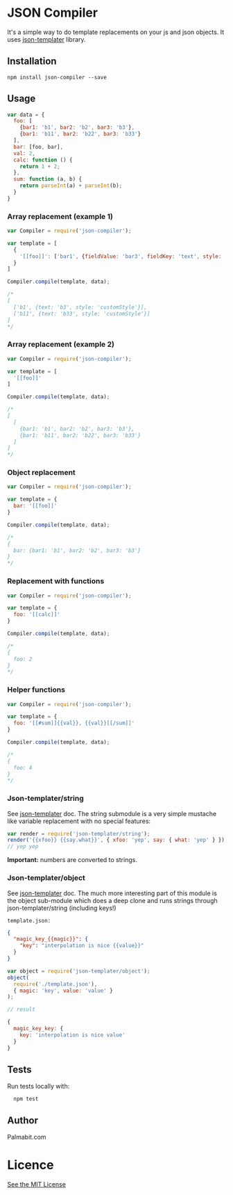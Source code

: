 # JSON Compiler

It's a simple way to do template replacements on your js and json objects.
It uses [json-templater](https://github.com/lightsofapollo/json-templater) library.

## Installation

```
npm install json-compiler --save
```

## Usage

```javascript
var data = {
  foo: [
    {bar1: 'b1', bar2: 'b2', bar3: 'b3'},
    {bar1: 'b11', bar2: 'b22', bar3: 'b33'}
  ],
  bar: [foo, bar],
  val: 2,
  calc: function () {
    return 1 + 2;
  },
  sum: function (a, b) {
    return parseInt(a) + parseInt(b);
  }
}
```

### Array replacement (example 1)

```javascript
var Compiler = require('json-compiler');

var template = [
  {
    '[[foo]]': ['bar1', {fieldValue: 'bar3', fieldKey: 'text', style: 'customStyle'}]
  }
]

Compiler.compile(template, data);

/*
[
  ['b1', {text: 'b3', style: 'customStyle'}],
  ['b11', {text: 'b33', style: 'customStyle'}]
]
*/

```

### Array replacement (example 2)

```javascript
var Compiler = require('json-compiler');

var template = [
  '[[foo]]'
]

Compiler.compile(template, data);

/*
[
  [
    {bar1: 'b1', bar2: 'b2', bar3: 'b3'},
    {bar1: 'b11', bar2: 'b22', bar3: 'b33'}
  ]
]
*/

```

### Object replacement

```javascript
var Compiler = require('json-compiler');

var template = {
  bar: '[[foo]]'
}

Compiler.compile(template, data);

/*
{
  bar: {bar1: 'b1', bar2: 'b2', bar3: 'b3'}
}
*/

```

### Replacement with functions

```javascript
var Compiler = require('json-compiler');

var template = {
  foo: '[[calc]]'
}

Compiler.compile(template, data);

/*
{
  foo: 2
}
*/

```

### Helper functions

```javascript
var Compiler = require('json-compiler');

var template = {
  foo: '[[#sum]]{{val}}, {{val}}[[/sum]]'
}

Compiler.compile(template, data);

/*
{
  foo: 4
}
*/

```

### Json-templater/string

See [json-templater](https://github.com/lightsofapollo/json-templater) doc.
The string submodule is a very simple mustache like variable replacement with no special features:

```js
var render = require('json-templater/string');
render('{{xfoo}} {{say.what}}', { xfoo: 'yep', say: { what: 'yep' } });
// yep yep
```

**Important:** numbers are converted to strings.

### Json-templater/object

See [json-templater](https://github.com/lightsofapollo/json-templater) doc.
The much more interesting part of this module is the object sub-module which does a deep clone and runs strings through json-templater/string (including keys!)

`template.json:`
```json
{
  "magic_key_{{magic}}": {
    "key": "interpolation is nice {{value}}"
  }
}
```

```js
var object = require('json-templater/object');
object(
  require('./template.json'),
  { magic: 'key', value: 'value' }
);

// result

{
  magic_key_key: {
    key: 'interpolation is nice value'
  }
}

```

## Tests

Run tests locally with:

```
  npm test
```

## Author

Palmabit.com

# Licence

[See the MIT License](http://opensource.org/licenses/MIT)
